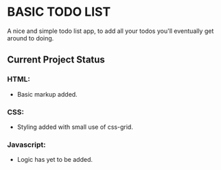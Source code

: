 # BASIC TODO LIST
A nice and simple todo list app, to add all your todos you'll eventually get around to doing.

## Current Project Status

### HTML:
* Basic markup added.

### CSS:
* Styling added with small use of css-grid.

### Javascript:
* Logic has yet to be added.